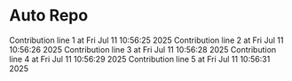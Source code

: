 # Auto Repo

Contribution line 1 at Fri Jul 11 10:56:25 2025
Contribution line 2 at Fri Jul 11 10:56:26 2025
Contribution line 3 at Fri Jul 11 10:56:28 2025
Contribution line 4 at Fri Jul 11 10:56:29 2025
Contribution line 5 at Fri Jul 11 10:56:31 2025